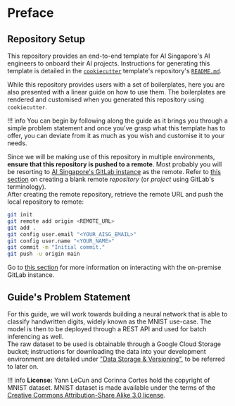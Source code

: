 # Preface

## Repository Setup

This repository provides an end-to-end template for AI Singapore's AI 
engineers to onboard their AI projects. Instructions for generating 
this template is detailed in the [`cookiecutter`][ccutter] template's 
repository's [`README.md`][readme].

While this repository provides users with a set of boilerplates, here 
you are also presented with a linear guide on how to use them. The 
boilerplates are rendered and customised when you generated this 
repository using `cookiecutter`.

!!! info
    You can begin by following along the guide as it brings you through
    a simple problem statement and once you've grasp what this template
    has to offer, you can deviate from it as much as you wish and
    customise it to your needs.

Since we will be making use of this repository in multiple environments, 
__ensure that this repository is pushed to a remote__. Most probably you 
will be resorting to [AI Singapore's GitLab instance][aisg-gitlab] as
the remote. Refer to [this section][cr8-proj] on creating a blank remote 
_repository_ (or _project_ using GitLab's terminology).  
After creating the remote repository, retrieve the remote URL and push
the local repository to remote:

```bash
git init
git remote add origin <REMOTE_URL>
git add .
git config user.email "<YOUR_AISG_EMAIL>"
git config user.name "<YOUR_NAME>"
git commit -m "Initial commit."
git push -u origin main
```

Go to [this section][gitlab-page] for more information on interacting 
with the on-premise GitLab instance.

[ccutter]: https://github.com/cookiecutter/cookiecutter
[readme]: https://github.com/aisingapore/kapitan-hull/blob/main/README.md
[aisg-gitlab]: https://gitlab.aisingapore.net/
[cr8-proj]: https://docs.gitlab.com/ee/user/project/
[gitlab-page]: ./03-mlops-components-platform.md#gitlab

## Guide's Problem Statement

For this guide, we will work towards building a neural network that is
able to classify handwritten digits, widely known as the MNIST use-case.
The model is then to be deployed through a REST API and used for batch
inferencing as well.  
The raw dataset to be used is obtainable through a Google Cloud Storage
bucket; instructions for downloading the data into your development
environment are detailed under ["Data Storage & Versioning"][data-page],
to be referred to later on.

!!! info
    __License:__ Yann LeCun and Corinna Cortes hold the copyright of MNIST
    dataset. MNIST dataset is made available under the terms of the
    [Creative Commons Attribution-Share Alike 3.0 license][cc-sa3.0].

[data-page]: ./06-data-storage-versioning.md
[cc-sa3.0]: https://creativecommons.org/licenses/by-sa/3.0/